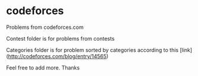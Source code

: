 # codeforces
Problems from codeforces.com

Contest folder is for problems from contests

Categories folder is for problem sorted by categories according to this [link] (http://codeforces.com/blog/entry/14565)

Feel free to add more. Thanks
